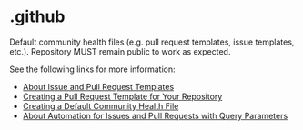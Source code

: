 # .github

Default community health files (e.g. pull request templates, issue templates, etc.). Repository MUST remain public to work as expected.

See the following links for more information:

- [About Issue and Pull Request Templates](https://help.github.com/en/github/building-a-strong-community/about-issue-and-pull-request-templates)
- [Creating a Pull Request Template for Your Repository](https://help.github.com/en/github/building-a-strong-community/creating-a-pull-request-template-for-your-repository)
- [Creating a Default Community Health File](https://help.github.com/en/github/building-a-strong-community/creating-a-default-community-health-file)
- [About Automation for Issues and Pull Requests with Query Parameters](https://help.github.com/en/github/managing-your-work-on-github/about-automation-for-issues-and-pull-requests-with-query-parameters)
